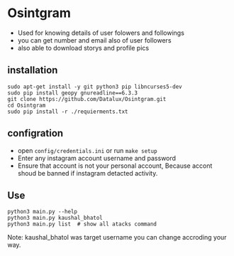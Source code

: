 # Osintgram

* Used for knowing details of user folowers and followings
* you can get number and email also of user followers
* also able to download storys and profile pics

## installation

	sudo apt-get install -y git python3 pip libncurses5-dev
	sudo pip install geopy gnureadline==6.3.3
	git clone https://github.com/Datalux/Osintgram.git
	cd Osintgram
	sudo pip install -r ./requierments.txt

## configration

* open `config/credentials.ini` or run `make setup`
* Enter any instagram account username and password
* Ensure that account is not your personal account, Because accont shoud be banned if instagram detacted activity.

## Use

	python3 main.py --help
	python3 main.py kaushal_bhatol
	python3 main.py list  # show all atacks command

Note: kaushal_bhatol was target username you can change accroding your way.
